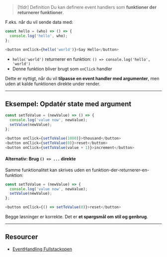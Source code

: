 > [!tldr] Definition
> Du kan definere event handlers som **funktioner der returnerer funktioner**. 
 
F.eks. når du vil sende data med:

```js
const hello = (who) => () => {
  console.log('hello', who);
};

<button onClick={hello('world')}>Say Hello</button>
```

- `hello('world')` returnerer en funktion: `() => console.log('hello', 'world')`
- Denne funktion bliver brugt som `onClick` handler

Dette er nyttigt, når du vil **tilpasse en event handler med argumenter**, men uden at kalde funktionen direkte under render.

---

## Eksempel: Opdatér state med argument

```js
const setToValue = (newValue) => () => {
  console.log('value now', newValue);
  setValue(newValue);
};

<button onClick={setToValue(1000)}>thousand</button>
<button onClick={setToValue(0)}>reset</button>
<button onClick={setToValue(value + 1)}>increment</button>
```

#### Alternativ: Brug `() => ...` direkte
Samme funktionalitet kan skrives uden en funktion-der-returnerer-en-funktion:

```js
const setToValue = (newValue) => {
  console.log('value now', newValue);
  setValue(newValue);
};

<button onClick={() => setToValue(0)}>reset</button>
```
Begge løsninger er korrekte. Det er **et spørgsmål om stil og genbrug**.

---
## Resourcer
- [EventHandling Fullstackopen](https://fullstackopen.com/en/part1/a_more_complex_state_debugging_react_apps)
